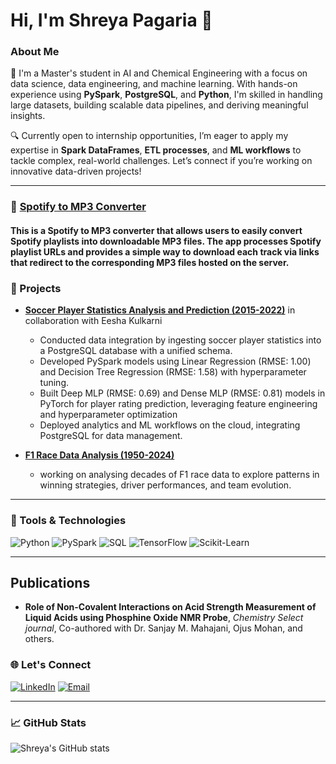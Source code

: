 # Hi, I'm Shreya Pagaria 👋

### About Me
🚀 I'm a Master's student in AI and Chemical Engineering with a focus on data science, data engineering, and machine learning. With hands-on experience using **PySpark**, **PostgreSQL**, and **Python**, I'm skilled in handling large datasets, building scalable data pipelines, and deriving meaningful insights.

🔍 Currently open to internship opportunities, I’m eager to apply my expertise in **Spark DataFrames**, **ETL processes**, and **ML workflows** to tackle complex, real-world challenges. Let’s connect if you’re working on innovative data-driven projects!

---

### 🚀 [Spotify to MP3 Converter](https://github.com/ShreyaPagaria/MusicMate)
#### This is a **Spotify to MP3 converter** that allows users to easily convert Spotify playlists into downloadable MP3 files. The app processes Spotify playlist URLs and provides a simple way to download each track via links that redirect to the corresponding MP3 files hosted on the server.


### 💼 Projects

- **[Soccer Player Statistics Analysis and Prediction (2015-2022)](#)**  in collaboration with Eesha Kulkarni
  - Conducted data integration by ingesting soccer player statistics into a PostgreSQL database with a unified schema.
  - Developed PySpark models using Linear Regression (RMSE: 1.00) and Decision Tree Regression (RMSE: 1.58) with hyperparameter tuning.
  - Built Deep MLP (RMSE: 0.69) and Dense MLP (RMSE: 0.81) models in PyTorch for player rating prediction, leveraging feature engineering and hyperparameter optimization
  - Deployed analytics and ML workflows on the cloud, integrating PostgreSQL for data management.
  
- **[F1 Race Data Analysis (1950-2024)](#)**  
  - working on analysing decades of F1 race data to explore patterns in winning strategies, driver performances, and team evolution.

---

### 🔧 Tools & Technologies
![Python](https://img.shields.io/badge/-Python-3776AB?logo=Python&logoColor=white&style=flat)
![PySpark](https://img.shields.io/badge/-PySpark-E25A1C?logo=Apache-Spark&logoColor=white&style=flat)
![SQL](https://img.shields.io/badge/-SQL-4479A1?logo=PostgreSQL&logoColor=white&style=flat)
![TensorFlow](https://img.shields.io/badge/-TensorFlow-FF6F00?logo=TensorFlow&logoColor=white&style=flat)
![Scikit-Learn](https://img.shields.io/badge/-Scikit--Learn-F7931E?logo=scikit-learn&logoColor=white&style=flat)

---
## Publications

- **Role of Non-Covalent Interactions on Acid Strength Measurement of Liquid Acids using Phosphine Oxide NMR Probe**, *Chemistry Select journal*, Co-authored with Dr. Sanjay M. Mahajani, Ojus Mohan, and others.

### 🌐 Let's Connect
[![LinkedIn](https://img.shields.io/badge/LinkedIn-0A66C2?logo=linkedin&logoColor=white)](https://www.linkedin.com/in/shreya-pagaria-cmu/)
[![Email](https://img.shields.io/badge/Gmail-D14836?logo=gmail&logoColor=white)](spagaria@andrew.cmu.edu)

---

### 📈 GitHub Stats
![Shreya's GitHub stats](https://github-readme-stats.vercel.app/api?username=ShreyaPagaria&show_icons=true&theme=radical)



  
